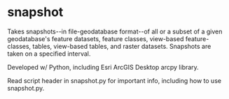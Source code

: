 # snapshot
Takes snapshots--in file-geodatabase format--of all or a subset of a given geodatabase's feature datasets, feature classes, view-based feature-classes, tables, view-based tables, and raster datasets. Snapshots are taken on a specified interval.

Developed w/ Python, including Esri ArcGIS Desktop arcpy library.

Read script header in snapshot.py for important info, including how to use snapshot.py.
